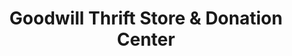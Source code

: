 ---
title: "Goodwill Thrift Store & Donation Center"
url: /edmond/goodwill-thrift-store-und-donation-center/
shop: Gebrauchtwaren
---